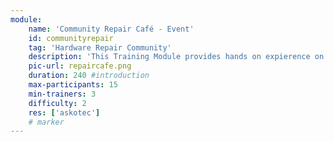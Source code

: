 ```yaml
---
module:
    name: 'Community Repair Café - Event'
    id: communityrepair
    tag: 'Hardware Repair Community'
    description: 'This Training Module provides hands on expierence on how to help your community repair broken devices and exchange knowledge. You will need Experts3'
    pic-url: repaircafe.png
    duration: 240 #introduction
    max-participants: 15
    min-trainers: 3
    difficulty: 2
    res: ['askotec']
    # marker
---  
```

